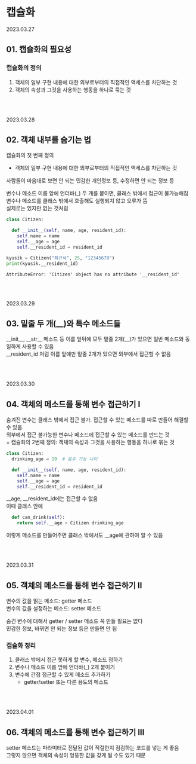 # 캡슐화

2023.03.27

## 01. 캡슐화의 필요성

### 캡슐화의 정의
1. 객체의 일부 구현 내용에 대한 외부로부터의 직접적인 액세스를 차단하는 것
2. 객체의 속성과 그것을 사용하는 행동을 하나로 묶는 것

<br/><br/>

2023.03.28

## 02. 객체 내부를 숨기는 법

캡슐화의 첫 번째 정의  
- 객체의 일부 구현 내용에 대한 외부로부터의 직접적인 액세스를 차단하는 것

사람들이 마음대로 보면 안 되는 민감한 개인정보 등, 수정하면 안 되는 정보 등  

변수나 메소드 이름 앞에 언더바(\_) 두 개를 붙이면, 클래스 밖에서 접근이 불가능해짐  
변수나 메소드를 클래스 밖에서 호출해도 실행되지 않고 오류가 뜸  
실제로는 있지만 없는 것처럼

```python
class Citizen:

  def __init__(self, name, age, resident_id):
    self.name = name
    self.__age = age
    self.__resident_id = resident_id

kyusik = Citizen("최규식", 25, "12345678")
print(kyusik.__resident_id)
```
```
AttributeError: 'Citizen' object has no attribute '__resident_id'
```

<br/><br/>

2023.03.29

## 03. 밑줄 두 개(__)와 특수 메소드들

\_\_init\_\_, \_\_str\_\_ 메소드 등 이름 앞뒤에 모두 밑줄 2개(__)가 있으면 일반 메소드와 동일하게 사용할 수 있음  
__resident_id 처럼 이름 앞에만 밑줄 2개가 있으면 외부에서 접근할 수 없음


<br/><br/>

2023.03.30

## 04. 객체의 메소드를 통해 변수 접근하기 I

숨겨진 변수는 클래스 밖에서 접근 불가. 접근할 수 있는 메소드를 따로 만들어 해결할 수 있음.  
외부에서 접근 불가능한 변수나 메소드에 접근할 수 있는 메소드를 만드는 것  
= 캡슐화의 2번째 정의: 객체의 속성과 그것을 사용하는 행동을 하나로 묶는 것  

```python
class Citizen:
  drinking_age = 19  # 음주 가능 나이

  def __init__(self, name, age, resident_id):
    self.name = name
    self.__age = age
    self.__resident_id = resident_id
```
\_\_age, \_\_resident_id에는 접근할 수 없음  
이때 클래스 안에  
```python
  def can_drink(self):
    return self.__age > Citizen drinking_age
```  
이렇게 메소드를 만들어주면 클래스 밖에서도 \_\_age에 관하여 알 수 있음

<br/><br/>

2023.03.31

## 05. 객체의 메소드를 통해 변수 접근하기 II

변수의 값을 읽는 메소드: getter 메소드  
변수의 값을 설정하는 메소드: setter 메소드  

숨긴 변수에 대해서 getter / setter 메소드 꼭 만들 필요는 없다  
민감한 정보, 바뀌면 안 되는 정보 등은 만들면 안 됨  

### 캡슐화 정리
1. 클래스 밖에서 접근 못하게 할 변수, 메소드 정하기
2. 변수나 메소드 이름 앞에 언더바(\_) 2개 붙이기
3. 변수에 간접 접근할 수 있게 메소드 추가하기
    - getter/setter 또는 다른 용도의 메소드

<br/><br/>

2023.04.01

## 06. 객체의 메소드를 통해 변수 접근하기 III

setter 메소드는 파라미터로 전달된 값이 적절한지 점검하는 코드를 넣는 게 좋음  
그렇지 않으면 객체의 속성이 엉뚱한 값을 갖게 될 수도 있기 때문
